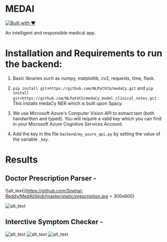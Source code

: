 # MEDAI

[![Built with ❤](https://forthebadge.com/images/badges/built-with-love.svg)](https://forthebadge.com/#)

An intelligent and responsible medical app.

# Installation and Requirements to run the backend:

1. Basic libraries such as numpy, matplotlib, cv2, requests, time, flask.

2. `pip install git+https://github.com/NLPatVCU/medaCy.git` and `pip install git+https://github.com/NLPatVCU/medaCy_model_clinical_notes.git` . This installs medaCy NER which is built upon Spacy.

3. We use Microsoft Azure's Computer Vision API to extract text (both handwritten and typed). You will require a valid key which you can find in your Microsoft Azure Cognitive Services Account.

4. Add the key in the file `backend/my_azure_api.py` by setting the value of the variable `_key`. 

# Results 

## Doctor Prescription Parser - 
![alt_text](https://github.com/Snehal-Reddy/MedAI/blob/master/static/prescription.jpg = 300x600)

![alt_text](https://github.com/Snehal-Reddy/MedAI/blob/master/static/Screenshot%20from%202019-09-12%2022-52-18.png)

## Interctive Symptom Checker -

![alt_text](https://github.com/Snehal-Reddy/MedAI/blob/master/static/Screenshot%20from%202019-09-12%2022-23-24.png)
![alt_text](https://github.com/Snehal-Reddy/MedAI/blob/master/static/Screenshot%20from%202019-09-12%2022-27-07.png)
![alt_text](https://github.com/Snehal-Reddy/MedAI/blob/master/static/Screenshot%20from%202019-09-12%2022-27-18.png)







